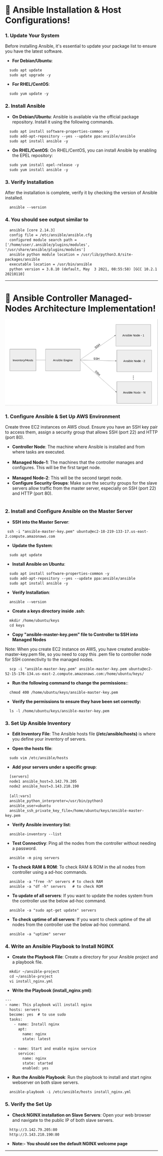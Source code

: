 # 🚀 Ansible Installation & Host Configurations!

### 1. Update Your System
Before installing Ansible, it's essential to update your package list to ensure you have the latest software. </br>

- **For Debian/Ubuntu**:

```
  sudo apt update
  sudo apt upgrade -y
```

- **For RHEL/CentOS**:
```
  sudo yum update -y
```

### 2. Install Ansible

- **On Debian/Ubuntu**:
  Ansible is available via the official package repository. Install it using the following commands. </br>

```
  sudo apt install software-properties-common -y
  sudo add-apt-repository --yes --update ppa:ansible/ansible
  sudo apt install ansible -y
```

- **On RHEL/CentOS**:
  On RHEL/CentOS, you can install Ansible by enabling the EPEL repository:

```
  sudo yum install epel-release -y
  sudo yum install ansible -y
```

### 3. Verify Installation
After the installation is complete, verify it by checking the version of Ansible installed. </br>
```
  ansible --version
```

### 4. You should see output similar to

```
  ansible [core 2.14.3]
  config file = /etc/ansible/ansible.cfg
  configured module search path = ['/home/user/.ansible/plugins/modules', '/usr/share/ansible/plugins/modules']
  ansible python module location = /usr/lib/python3.8/site-packages/ansible
  executable location = /usr/bin/ansible
  python version = 3.8.10 (default, May  3 2021, 08:55:58) [GCC 10.2.1 20210110]
```
---

# 🚀 Ansible Controller Managed-Nodes Architecture Implementation!

![Ansible Controller Managed-Nodes](https://raw.githubusercontent.com/Skchoudhary/blog-asset/master/dgplug-blog/ansible-arch.png)

### 1. Configure Ansible & Set Up AWS Environment
  Create three EC2 instances on AWS cloud. Ensure you have an SSH key pair to access them, assign a security group that allows SSH (port 22) and HTTP (port 80). </br>

- **Controller Node**: The machine where Ansible is installed and from where tasks are executed.</br></br>
- **Managed Node-1**: The machines that the controller manages and configures. This will be the first target node.</br></br>
- **Managed Node-2**: This will be the second target node.</br>
- **Configure Security Groups**: Make sure the security groups for the slave servers allow traffic from the master server, especially on SSH (port 22) and HTTP (port 80).</br></br>

### 2. Install and Configure Ansible on the Master Server

- **SSH into the Master Server**:

```
 ssh -i "ansible-master-key.pem" ubuntu@ec2-18-219-133-17.us-east-2.compute.amazonaws.com
```

- **Update the System**:

```
  sudo apt update
```

- **Install Ansible on Ubuntu**:

```
  sudo apt install software-properties-common -y
  sudo add-apt-repository --yes --update ppa:ansible/ansible
  sudo apt install ansible -y
```
- **Verify Installation**:

```
  ansible --version
```

- **Create a keys directory inside .ssh**:

```
  mkdir /home/ubuntu/keys
  cd keys
```

- **Copy "ansible-master-key.pem" file to Controller to SSH into Managed Nodes**

Note: When you create EC2 instance on AWS, you have created ansible-master-key.pem file, so you need to copy this .pem file to controller node for SSH connectivity to the managed nodes.

```
  scp -i "ansible-master-key.pem" ansible-master-key.pem ubuntu@ec2-52-15-176-134.us-east-2.compute.amazonaws.com:/home/ubuntu/keys/
```

- **Run the following command to change the permissions:**:

```
  chmod 400 /home/ubuntu/keys/ansible-master-key.pem
```

- **Verify the permissions to ensure they have been set correctly:**

```
  ls -l /home/ubuntu/keys/ansible-master-key.pem
```

 ### 3. Set Up Ansible Inventory

 - **Edit Inventory File**:
  The Ansible hosts file **(/etc/ansible/hosts)** is where you define your inventory of servers.

- **Open the hosts file**:

```
  sudo vim /etc/ansible/hosts
```

- **Add your servers under a specific group**:

```
  [servers]
  node1 ansible_host=3.142.79.205
  node2 ansible_host=3.143.210.190

  [all:vars]
  ansible_python_interpreter=/usr/bin/python3
  ansible_user=ubuntu
  ansible_ssh_private_key_file=/home/ubuntu/keys/ansible-master-key.pem

```

- **Verify Ansible inventory list**:

```
  ansible-inventory --list
```

- **Test Connectivy**:
  Ping all the nodes from the controller without needing a password.

```
  ansible -m ping servers
```

- **To check RAM & ROM**:
  To check RAM & ROM in the all nodes from controller using a ad-hoc commands.

```
  ansible -a "free -h" servers # to check RAM
  ansible -a "df -h" servers   # to check ROM
```

- **To update of all servers**:
  If you want to update the nodes system from the controller use the below ad-hoc command.

```
  ansible -a "sudo apt-get update" servers
```

- **To check uptime of all servers**:
  If you want to check uptime of the all nodes from the controller use the below ad-hoc command.

```
  ansible -a "uptime" server
```

 ### 4. Write an Ansible Playbook to Install NGINX

 - **Create the Playbook File**:
   Create a directory for your Ansible project and a playbook file.

```
  mkdir ~/ansible-project
  cd ~/ansible-project
  vi install_nginx.yml

```

- **Write the Playbook (install_nginx.yml)**:

```
---
- name: This playbook will install nginx
  hosts: servers
  become: yes  # to use sudo
  tasks:
    - name: Install nginx
      apt:
        name: nginx
        state: latest

    - name: Start and enable nginx service
      service:
        name: nginx
        state: started
        enabled: yes
```

 - **Run the Ansible Playbook**:
   Run the playbook to install and start nginx webserver on both slave servers.

```
  ansible-playbook -i /etc/ansible/hosts install_nginx.yml
```

 ### 5. Verify the Set Up

 - **Check NGINX installation on Slave Servers**:
   Open your web browser and navigate to the public IP of both slave servers.

```
  http://3.142.79.205:80
  http://3.143.210.190:80
```

- **Note:- You should see the default NGINX welcome page**

---
